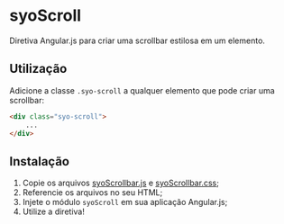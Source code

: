 # syoScroll
Diretiva Angular.js para criar uma scrollbar estilosa em um elemento.

## Utilização
Adicione a classe `.syo-scroll` a qualquer elemento que pode criar uma scrollbar:

```html
<div class="syo-scroll">
    ...
</div>
```

## Instalação
1. Copie os arquivos [syoScrollbar.js](dist/syoScrollbar.js) e [syoScrollbar.css](dist/syoScrollbar.css);
2. Referencie os arquivos no seu HTML;
3. Injete o módulo `syoScroll` em sua aplicação Angular.js;
4. Utilize a diretiva!